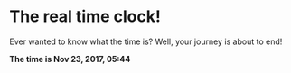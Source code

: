 # The real time clock!

Ever wanted to know what the time is? Well, your journey is about to end!

**The time is Nov 23, 2017, 05:44**